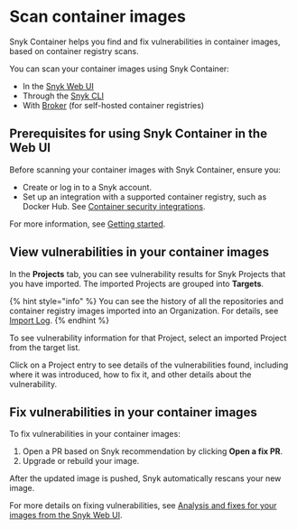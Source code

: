 # Scan container images

Snyk Container helps you find and fix vulnerabilities in container images, based on container registry scans.

You can scan your container images using Snyk Container:&#x20;

* In the [Snyk Web UI](use-snyk-container/)
* Through the [Snyk CLI](../../developer-tools/snyk-cli/scan-and-maintain-projects-using-the-cli/snyk-cli-for-snyk-container/)
* With [Broker](../../implementation-and-setup/enterprise-setup/snyk-broker/snyk-broker-container-registry-agent/integrate-with-self-hosted-container-registries-broker.md) (for self-hosted container registries)

## **Prerequisites for using Snyk Container in the Web UI**

Before scanning your container images with Snyk Container, ensure you:

* Create or log in to a Snyk account.
* Set up an integration with a supported container registry, such as Docker Hub. See [Container security integrations](container-registry-integrations/).

For more information, see [Getting started](../../discover-snyk/getting-started/).

## View vulnerabilities in your container images

In the **Projects** tab, you can see vulnerability results for Snyk Projects that you have imported. The imported Projects are grouped into **Targets**.

{% hint style="info" %}
You can see the history of all the repositories and container registry images imported into an Organization. For details, see [Import Log](../../snyk-platform-administration/snyk-projects/import-log.md).
{% endhint %}

To see vulnerability information for that Project, select an imported Project from the target list.

Click on a Project entry to see details of the vulnerabilities found, including where it was introduced, how to fix it, and other details about the vulnerability.

## Fix vulnerabilities in your container images

To fix vulnerabilities in your container images:

1. Open a PR based on Snyk recommendation by clicking **Open a fix PR**.
2. Upgrade or rebuild your image.

After the updated image is pushed, Snyk automatically rescans your new image.&#x20;

For more details on fixing vulnerabilities, see [Analysis and fixes for your images from the Snyk Web UI](use-snyk-container/analyze-and-fix-container-images.md).

